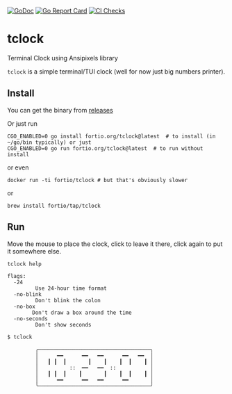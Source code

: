 [![GoDoc](https://godoc.org/fortio.org/tclock/bignum?status.svg)](https://pkg.go.dev/fortio.org/tclock/bignum)
[![Go Report Card](https://goreportcard.com/badge/fortio.org/tclock)](https://goreportcard.com/report/fortio.org/tclock)
[![CI Checks](https://github.com/fortio/tclock/actions/workflows/include.yml/badge.svg)](https://github.com/fortio/tclock/actions/workflows/include.yml)
# tclock
Terminal Clock using Ansipixels library

`tclock` is a simple terminal/TUI clock (well for now just big numbers printer).

## Install
You can get the binary from [releases](https://github.com/fortio/tclock/releases)

Or just run
```
CGO_ENABLED=0 go install fortio.org/tclock@latest  # to install (in ~/go/bin typically) or just
CGO_ENABLED=0 go run fortio.org/tclock@latest  # to run without install
```

or even
```
docker run -ti fortio/tclock # but that's obviously slower
```

or
```
brew install fortio/tap/tclock
```

## Run

Move the mouse to place the clock, click to leave it there, click again to put it somewhere else.

```sh
tclock help
```
```
flags:
  -24
         Use 24-hour time format
  -no-blink
         Don't blink the colon
  -no-box
        Don't draw a box around the time
  -no-seconds
         Don't show seconds
```

```sh
$ tclock
```

```
         ╭────────────────────────────────────╮
         │      ━━      ━━   ━━      ━━   ━━  │
         │   ┃ ┃  ┃       ┃    ┃    ┃  ┃    ┃ │
         │          ::  ━━   ━━  ::           │
         │   ┃ ┃  ┃    ┃       ┃    ┃  ┃    ┃ │
         │      ━━      ━━   ━━      ━━       │
         ╰────────────────────────────────────╯

```
